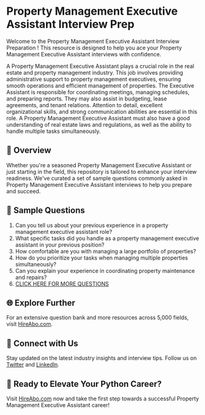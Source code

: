 # Property Management Executive Assistant Interview Prep

Welcome to the Property Management Executive Assistant Interview Preparation ! This resource is designed to help you ace your Property Management Executive Assistant interviews with confidence.

A Property Management Executive Assistant plays a crucial role in the real estate and property management industry. This job involves providing administrative support to property management executives, ensuring smooth operations and efficient management of properties. The Executive Assistant is responsible for coordinating meetings, managing schedules, and preparing reports. They may also assist in budgeting, lease agreements, and tenant relations. Attention to detail, excellent organizational skills, and strong communication abilities are essential in this role. A Property Management Executive Assistant must also have a good understanding of real estate laws and regulations, as well as the ability to handle multiple tasks simultaneously.

## 🚀 Overview

Whether you're a seasoned Property Management Executive Assistant or just starting in the field, this repository is tailored to enhance your interview readiness. We've curated a set of sample questions commonly asked in Property Management Executive Assistant interviews to help you prepare and succeed.

## 📝 Sample Questions

1. Can you tell us about your previous experience in a property management executive assistant role?
2. What specific tasks did you handle as a property management executive assistant in your previous position?
3. How comfortable are you with managing a large portfolio of properties?
4. How do you prioritize your tasks when managing multiple properties simultaneously?
5. Can you explain your experience in coordinating property maintenance and repairs?
6. [CLICK HERE FOR MORE QUESTIONS](https://hireabo.com/job/21_1_26/Property%20Management%20Executive%20Assistant)

## 🌐 Explore Further

For an extensive question bank and more resources across 5,000 fields, visit [HireAbo.com](https://www.hireabo.com).

## 📱 Connect with Us

Stay updated on the latest industry insights and interview tips. Follow us on [Twitter](https://twitter.com/hireabo) and [LinkedIn](https://www.linkedin.com/in/hire-abo-3609972a8/).

## 🚀 Ready to Elevate Your Python Career?

Visit [HireAbo.com](https://www.hireabo.com) now and take the first step towards a successful Property Management Executive Assistant career!